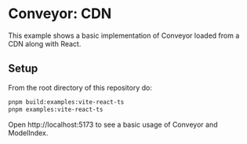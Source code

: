 # Conveyor: CDN

This example shows a basic implementation of Conveyor loaded from a CDN along with React. 

## Setup
From the root directory of this repository do:
```bash
pnpm build:examples:vite-react-ts
pnpm examples:vite-react-ts
```
Open http://localhost:5173 to see a basic usage of Conveyor and ModelIndex.

